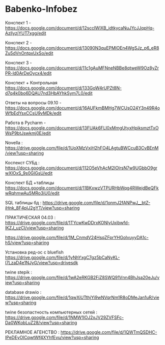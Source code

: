# Babenko-Infobez
Конспект 1 - https://docs.google.com/document/d/12scclWlXB_idtkycaNuJYcJJqpHq-AzllyzjYUT7xgg/edit


Конспект 2 - https://docs.google.com/document/d/13090N3quEPMIOEn4WgSJz_p6_eR8Zu5dVnOntpxUxSo/edit


Конспект 3 - https://docs.google.com/document/d/11c1gAuMFNneNBBe8qtweW9Oz8yZrPR-ld0ArDeOycx4/edit


Конспект + Контрольная https://docs.google.com/document/d/133GoW4rUPZt8N-d7q4k0bo6DQAU7nd3HbAYhkSym7L0/edit


Ответы на вопросы 09.10 - https://docs.google.com/document/d/16AUFkmBMHg7WCUsO24Y3n49R4oWfbEdYsxCCsU9vMDk/edit


Работа в Pycharm - https://docs.google.com/document/d/13FUAk6FLI0xMmgUtyxHpiksmztTxOWsP9btJswkmj0E/edit

Novella : https://drive.google.com/file/d/1UoXMzVxiH2hFO4LAgtuBWCcuB3CvBEnM/view?usp=sharing


Коспекст СУБд : https://docs.google.com/document/d/112O5eVhAcM2lOlrsN7w9UGbbO9grwXIOxS_9s0GIGsU/edit


Конспект БД +таблицы https://docs.google.com/document/d/11BKxwzVTPURHbWqg4RWejdBeQFkwRqhmwAu5MRo3iU0/edit


SQL таблицы бд : https://drive.google.com/file/d/1onmJ2fANPwJ__btZ-iHnk_8F4pIJ2gYT/view?usp=sharing

ПРАКТИЧЕСКАЯ 04.03 :
https://drive.google.com/file/d/1TYcwKwDDrxKONlyUxibwfd-lKZJ_uzCI/view?usp=sharing

https://drive.google.com/file/d/1M_CnmdV24HsqZFprYHGolvuyyDA1c-hS/view?usp=sharing


Установка ред-ос с bluefish 
https://drive.google.com/file/d/1yNhYxgC7gz5bCaNyKL-l7LzaD4e1NJyG/view?usp=drivesdk


twine stepik : https://drive.google.com/file/d/1wA2eRKGB2FiZ8SWQ91Vnn4BhJsa20eJu/view?usp=sharing


database drawio : https://drive.google.com/file/d/1qwXiUTthjYi9wNVqrNm1R8oDMeJan1uR/view?usp=sharing


twine безопастность компьютерных сетей : https://drive.google.com/file/d/1NMW1lOJ2xJV29ZVFSFc-Da0WKobLuZ28/view?usp=sharing

РЕКЛАМНОЕ АГЕНСТВО : https://drive.google.com/file/d/1QWTmQSDHC-IPeDEyOICqwtWf4XYhfEvu/view?usp=sharing
